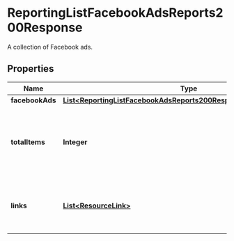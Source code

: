 

# ReportingListFacebookAdsReports200Response

A collection of Facebook ads.

## Properties

| Name | Type | Description | Notes |
|------------ | ------------- | ------------- | -------------|
|**facebookAds** | [**List&lt;ReportingListFacebookAdsReports200ResponseFacebookAdsInner&gt;**](ReportingListFacebookAdsReports200ResponseFacebookAdsInner.md) |  |  [optional] |
|**totalItems** | **Integer** | The total number of items matching the query regardless of pagination. |  [optional] [readonly] |
|**links** | [**List&lt;ResourceLink&gt;**](ResourceLink.md) | A list of link types and descriptions for the API schema documents. |  [optional] [readonly] |




